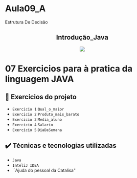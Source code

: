 # Aula09_A
Estrutura De Decisão

<h2 align="center">Introdução_Java</h2>


<p align="center">
<img src="https://img.shields.io/badge/Status-Programador_em_Desenvolvimento-blue"></p>

# <p>07 Exercicios para à pratica da linguagem JAVA</p>

## 🔨 Exercicios do projeto

- `Exercicio 1` `Qual_o_maior`
- `Exercicio 2` `Produto_mais_barato`
- `Exercicio 3` `Media_aluno`
- `Exercicio 4` `Salario`
- `Exercicio 5` `DiaDaSemana`
 
## ✔️ Técnicas e tecnologias utilizadas

- ``Java ``
- ``InteliJ IDEA``
- ``Ajuda do pessoal da Catalisa"
